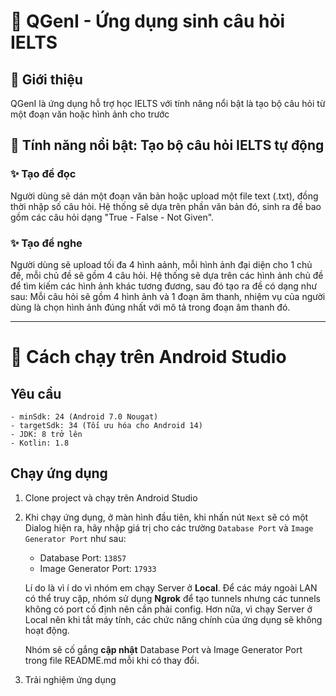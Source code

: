 # 🌟 QGenI - Ứng dụng sinh câu hỏi IELTS
## 📝 Giới thiệu
QGenI là ứng dụng hỗ trợ học IELTS với tính năng nổi bật là tạo bộ câu hỏi từ một đoạn văn hoặc hình ảnh cho trước

## 🎯 Tính năng nổi bật: Tạo bộ câu hỏi IELTS tự động
### ✨ Tạo đề đọc
Người dùng sẽ dán một đoạn văn bản hoặc upload một file text (.txt), đồng thời nhập số câu hỏi. 
Hệ thống sẽ dựa trên phần văn bản đó, sinh ra đề bao gồm các câu hỏi dạng "True - False - Not Given". 

### ✨ Tạo đề nghe
Người dùng sẽ upload tối đa 4 hình aảnh, mỗi hình ảnh đại diện cho 1 chủ đề, mỗi chủ đề sẽ gồm 4 câu hỏi.
Hệ thống sẽ dựa trên các hình ảnh chủ đề để tìm kiếm các hình ảnh khác tương đương, sau đó tạo ra đề có dạng như sau:
Mỗi câu hỏi sẽ gồm 4 hình ảnh và 1 đoạn âm thanh, nhiệm vụ của người dùng là chọn hình ảnh đúng nhất với mô tả 
trong đoạn âm thanh đó.

---

# 🚀 Cách chạy trên Android Studio
## Yêu cầu
    - minSdk: 24 (Android 7.0 Nougat)
    - targetSdk: 34 (Tối ưu hóa cho Android 14)
    - JDK: 8 trở lên
    - Kotlin: 1.8 
## Chạy ứng dụng
1. Clone project và chạy trên Android Studio
2. Khi chạy ứng dụng, ở màn hình đầu tiên, khi nhấn nút `Next` sẽ có một Dialog hiện ra, hãy nhập giá trị cho các trường `Database Port` và `Image Generator Port` như sau:
    - Database Port: `13857`
    - Image Generator Port: `17933`

    Lí do là vì í do vì nhóm em chạy Server ở __Local__. Để các máy ngoài LAN có thể truy cập, nhóm sử dụng __Ngrok__ để tạo tunnels nhưng các tunnels không có port cố định nên cần phải config. Hơn nữa, vì chạy Server ở Local nên khi tắt máy tính, các chức năng chính của ứng dụng sẽ không hoạt động.
    

    Nhóm sẽ cố gắng __cập nhật__ Database Port và Image Generator Port trong file README.md mỗi khi có thay đổi.

3. Trải nghiệm ứng dụng
                   
